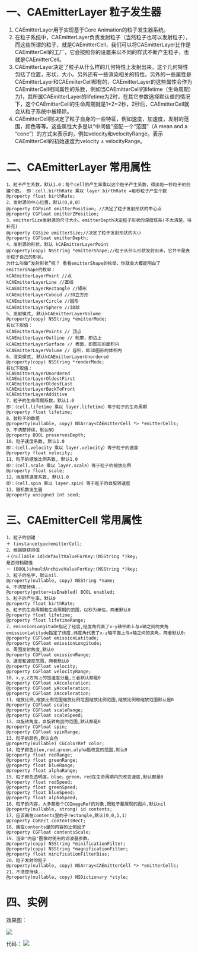 # 一、CAEmitterLayer 粒子发生器
1. CAEmitterLayer用于实现基于Core Animation的粒子发生器系统。
2. 在粒子系统中，CAEmitterLayer负责发射粒子（当然粒子也可以发射粒子），而这些所谓的粒子，就是CAEmitterCell，我们可以将CAEmitterLayer比作是CAEmitterCell的工厂，它会按照你的设置来以不同的样式不断产生粒子，也就是CAEmitterCell。
3. CAEmitterLayer决定了粒子从什么样的几何特性上发射出来，这个几何特性包括了位置，形状，大小。另外还有一些渲染相关的特性。另外的一些属性是CAEmitterLayer和CAEmiiterCell都有的，CAEmitterLayer的这些属性会作为CAEmitterCell相同属性的系数，例如当CAEmitterCell的lifetime（生命周期）为1，其所属CAEmitterLayer的lifetime为2时，在其它参数选择默认值的情况下，这个CAEmitterCell的生命周期就是1*2=2秒，2秒后，CAEmitterCell就会从粒子系统中被移除。
4. CAEmitterCell则决定了粒子自身的一些特征，例如速度，加速度，发射的范围，颜色等等。这些属性大多是以“中间值”搭配一个“范围”（A mean and a “cone”）的方式来表示的，例如velocity和velocityRange。表示CAEmitterCell的初始速度为velocity ± velocityRange。

# 二、CAEmitterLayer 常用属性
```
1、粒子产生系数，默认1.0；每个cell的产生率乘以这个粒子产生系数，得出每一秒粒子的创建个数。 即：cell.birthRate 乘以 layer.birthRate =每秒粒子产生个数
@property float birthRate;
2、发射源的中心位置，默认(0,0,0)
@property CGPoint emitterPosition; //决定了粒子发射形状的中心点
@property CGFloat emitterZPosition;
3、emitterSize发射源的尺寸大小，emitterDepth决定粒子形状的深度联系(不太清楚，待补充)
@property CGSize emitterSize;//决定了粒子发射形状的大小
@property CGFloat emitterDepth;
4、发射源的形状，默认 kCAEmitterLayerPoint
@property(copy) NSString *emitterShape;//粒子从什么形状发射出来，它并不是表示粒子自己的形状。
为什么叫做“发射形状”呢？ 看看emitterShape的枚举，你就会大概能明白了
emitterShape的枚举：
kCAEmitterLayerPoint //点
kCAEmitterLayerLine //直线
kCAEmitterLayerRectangle //矩形
kCAEmitterLayerCuboid //3D立方形
kCAEmitterLayerCircle //圆形
kCAEmitterLayerSphere //3D球
5、发射模式, 默认kCAEmitterLayerVolume
@property(copy) NSString *emitterMode;
有以下取值：
kCAEmitterLayerPoints // 顶点
kCAEmitterLayerOutline // 轮廓，即边上
kCAEmitterLayerSurface // 表面，即图形的面积内
kCAEmitterLayerVolume // 容积，即3D图形的体积内
6、渲染模式, 默认kCAEmitterLayerUnordered
@property(copy) NSString *renderMode;
有以下取值：
kCAEmitterLayerUnordered
kCAEmitterLayerOldestFirst
kCAEmitterLayerOldestLast
kCAEmitterLayerBackToFront
kCAEmitterLayerAdditive
7、粒子的生命周期系数，默认1.0
即：（cell.lifetime 乘以 layer.lifetime）等于粒子的生命周期
@property float lifetime;
8、装粒子的数组
@property(nullable, copy) NSArray<CAEmitterCell *> *emitterCells;
9、不清楚待续，默认NO
@property BOOL preservesDepth;
10、粒子速度系数, 默认1.0
即：（cell.velocity 乘以 layer.velocity）等于粒子的速度
@property float velocity;
11、粒子的缩放比例系数, 默认1.0
即：（cell.scale 乘以 layer.scale）等于粒子的缩放比例
@property float scale;
12、自旋转速度系数, 默认1.0
即：（cell.spin 乘以 layer.spin）等于粒子的自旋转速度
13、随机数发生器
@property unsigned int seed;
```
# 三、CAEmitterCell 常用属性
```
1、粒子的创建
＋ (instancetype)emitterCell;
2、根据键获得值
＋(nullable id)defaultValueForKey:(NSString *)key;
是否归档键值
－ (BOOL)shouldArchiveValueForKey:(NSString *)key;
3、粒子的名字，默认nil.
@property(nullable, copy) NSString *name;
4、不清楚待续...
@property(getter=isEnabled) BOOL enabled;
5、粒子的产生率，默认0
@property float birthRate;
6、粒子的生命周期和生命周期的范围，以秒为单位。两者默认0
@property float lifetime;
@property float lifetimeRange;
7、emissionLongitude指定了经度,经度角代表了x-y轴平面上与x轴之间的夹角
emissionLatitude指定了纬度,纬度角代表了x-z轴平面上与x轴之间的夹角，两者默认0:
@property CGFloat emissionLatitude;
@property CGFloat emissionLongitude;
8、周围发射角度,默认0
@property CGFloat emissionRange;
9、速度和速度范围，两者默认0
@property CGFloat velocity;
@property CGFloat velocityRange;
10、x,y,z方向上的加速度分量,三者默认都是0
@property CGFloat xAcceleration;
@property CGFloat yAcceleration;
@property CGFloat zAcceleration;
11、缩放比例,缩放比例范围缩放比例范围缩放比例范围,缩放比例和缩放范围默认是0
@property CGFloat scale;
@property CGFloat scaleRange;
@property CGFloat scaleSpeed;
12、自旋转角度，自旋转角度的范围,默认都是0
@property CGFloat spin;
@property CGFloat spinRange;
13、粒子的颜色,默认白色
@property(nullable) CGColorRef color;
14、粒子颜色blue,red,green,alpha能改变的范围,默认0
@property float redRange;
@property float greenRange;
@property float blueRange;
@property float alphaRange;
15、粒子颜色透明度，blue，green，red在生命周期内的改变速度,默认都是0
@property float redSpeed;
@property float greenSpeed;
@property float blueSpeed;
@property float alphaSpeed;
16、粒子的内容，大多都是个CGImageRef的对象,既粒子要展现的图片,默认nil
@property(nullable, strong) id contents;
17、应该画在contents里的子rectangle,默认(0,0,1,1)
@property CGRect contentsRect;
18、画在contents里的内容的比例因子
@property CGFloat contentsScale;
19、渲染'内容'图像时使用的滤波器参数。
@property(copy) NSString *minificationFilter;
@property(copy) NSString *magnificationFilter;
@property float minificationFilterBias;
20、粒子发射的粒子
@property(nullable, copy) NSArray<CAEmitterCell *> *emitterCells;
21、不清楚待续...
@property(nullable, copy) NSDictionary *style;
```
# 四、实例

效果图：

![](http://upload-images.jianshu.io/upload_images/1464492-ad33589a6fa93c95.gif?imageMogr2/auto-orient/strip%7CimageView2/2/w/1240)

代码：
![](http://upload-images.jianshu.io/upload_images/1464492-7f0a872923be2519.png?imageMogr2/auto-orient/strip%7CimageView2/2/w/1240)




